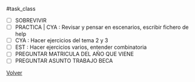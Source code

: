 #task_class
- [ ] SOBREVIVIR
- [ ] PRACTICA | CYA : Revisar y pensar en escenarios, escribir fichero de help
- [ ] CYA : Hacer ejercicios del tema 2 y 3
- [ ] EST : Hacer ejercicios varios, entender combinatoria
- [ ] PREGUNTAR MATRICULA DEL AÑO QUE VIENE
- [ ] PREGUNTAR ASUNTO TRABAJO BECA

[Volver](Tareas)


